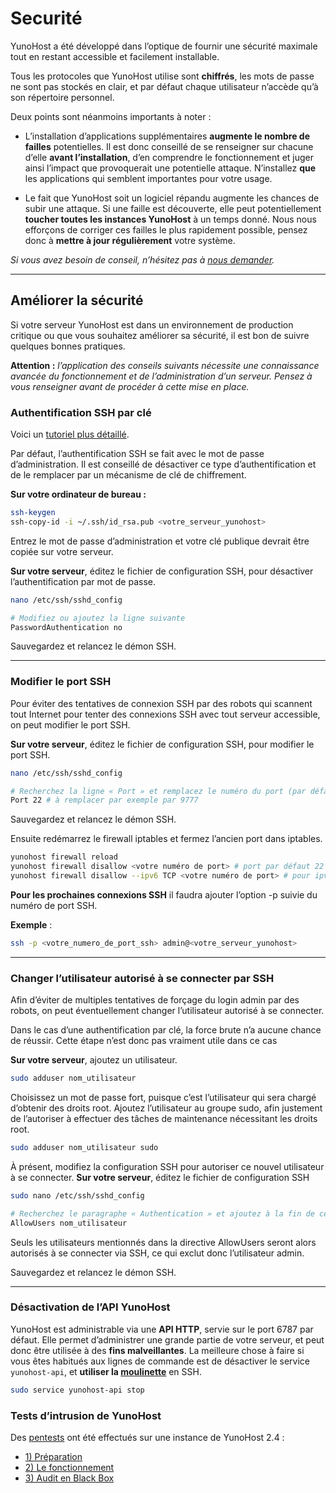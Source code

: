 
# Securité

YunoHost a été développé dans l’optique de fournir une sécurité maximale tout en restant accessible et facilement installable.

Tous les protocoles que YunoHost utilise sont **chiffrés**, les mots de passe ne sont pas stockés en clair, et par défaut chaque utilisateur n’accède qu’à son répertoire personnel.

Deux points sont néanmoins importants à noter :

* L’installation d’applications supplémentaires **augmente le nombre de failles** potentielles. Il est donc conseillé de se renseigner sur chacune d’elle **avant l’installation**, d’en comprendre le fonctionnement et juger ainsi l’impact que provoquerait une potentielle attaque. N’installez **que** les applications qui semblent importantes pour votre usage.

* Le fait que YunoHost soit un logiciel répandu augmente les chances de subir une attaque. Si une faille est découverte, elle peut potentiellement **toucher toutes les instances YunoHost** à un temps donné. Nous nous efforçons de corriger ces failles le plus rapidement possible, pensez donc à **mettre à jour régulièrement** votre système.

*Si vous avez besoin de conseil, n’hésitez pas à [nous demander](/support_fr).*

---

## Améliorer la sécurité

Si votre serveur YunoHost est dans un environnement de production critique ou que vous souhaitez améliorer sa sécurité, il est bon de suivre quelques bonnes pratiques.

**Attention :** *l’application des conseils suivants nécessite une connaissance avancée du fonctionnement et de l’administration d’un serveur. Pensez à vous renseigner avant de procéder à cette mise en place.*

### Authentification SSH par clé

Voici un [tutoriel plus détaillé](http://doc.ubuntu-fr.org/ssh#authentification_par_un_systeme_de_cles_publiqueprivee).

Par défaut, l’authentification SSH se fait avec le mot de passe d’administration. Il est conseillé de désactiver ce type d’authentification et de le remplacer par un mécanisme de clé de chiffrement.

**Sur votre ordinateur de bureau :**

```bash
ssh-keygen
ssh-copy-id -i ~/.ssh/id_rsa.pub <votre_serveur_yunohost>
```

Entrez le mot de passe d’administration et votre clé publique devrait être copiée sur votre serveur.

**Sur votre serveur**, éditez le fichier de configuration SSH, pour désactiver l’authentification par mot de passe.

```bash
nano /etc/ssh/sshd_config

# Modifiez ou ajoutez la ligne suivante
PasswordAuthentication no
```

Sauvegardez et relancez le démon SSH.

---

### Modifier le port SSH

Pour éviter des tentatives de connexion SSH par des robots qui scannent tout Internet pour tenter des connexions SSH avec tout serveur accessible, on peut modifier le port SSH.

**Sur votre serveur**, éditez le fichier de configuration SSH, pour modifier le port SSH.

```bash
nano /etc/ssh/sshd_config

# Recherchez la ligne « Port » et remplacez le numéro du port (par défaut 22) par un autre numéro non utilisé
Port 22 # à remplacer par exemple par 9777
```

Sauvegardez et relancez le démon SSH.

Ensuite redémarrez le firewall iptables et fermez l’ancien port dans iptables.

```bash
yunohost firewall reload
yunohost firewall disallow <votre numéro de port> # port par défaut 22
yunohost firewall disallow --ipv6 TCP <votre numéro de port> # pour ipv6
``` 

**Pour les prochaines connexions SSH** il faudra ajouter l’option -p suivie du numéro de port SSH.

**Exemple** :

```bash
ssh -p <votre_numero_de_port_ssh> admin@<votre_serveur_yunohost>
``` 

---

### Changer l’utilisateur autorisé à se connecter par SSH

Afin d’éviter de multiples tentatives de forçage du login admin par des robots, on peut éventuellement changer l’utilisateur autorisé à se connecter.

<div class="alert alert-info" markdown="1">
Dans le cas d’une authentification par clé, la force brute n’a aucune chance de réussir. Cette étape n’est donc pas vraiment utile dans ce cas
</div>

**Sur votre serveur**, ajoutez un utilisateur.
```bash
sudo adduser nom_utilisateur
```
Choisissez un mot de passe fort, puisque c’est l’utilisateur qui sera chargé d’obtenir des droits root.
Ajoutez l’utilisateur au groupe sudo, afin justement de l’autoriser à effectuer des tâches de maintenance nécessitant les droits root.
```bash
sudo adduser nom_utilisateur sudo
```

À présent, modifiez la configuration SSH pour autoriser ce nouvel utilisateur à se connecter.
**Sur votre serveur**, éditez le fichier de configuration SSH
```bash
sudo nano /etc/ssh/sshd_config

# Recherchez le paragraphe « Authentication » et ajoutez à la fin de celui-ci :
AllowUsers nom_utilisateur
```
Seuls les utilisateurs mentionnés dans la directive AllowUsers seront alors autorisés à se connecter via SSH, ce qui exclut donc l’utilisateur admin.

Sauvegardez et relancez le démon SSH.

---

### Désactivation de l’API YunoHost

YunoHost est administrable via une **API HTTP**, servie sur le port 6787 par défaut. Elle permet d’administrer une grande partie de votre serveur, et peut donc être utilisée à des **fins malveillantes**. La meilleure chose à faire si vous êtes habitués aux lignes de commande est de désactiver le service `yunohost-api`, et **utiliser la [moulinette](/moulinette_fr)** en SSH.

```bash
sudo service yunohost-api stop
```

### Tests d’intrusion de YunoHost

Des [pentests](https://fr.wikipedia.org/wiki/pentest) ont été effectués sur une instance de YunoHost 2.4 :

- [1) Préparation](https://blog.exadot.fr/2016/07/03/pentest-dune-instance-yunohost-1-preparation)
- [2) Le fonctionnement](https://blog.exadot.fr/2016/07/12/pentest-dune-instance-yunohost-2-le-fonctionnement)
- [3) Audit en Black Box](https://blog.exadot.fr/2016/08/26/pentest-dune-instance-yunohost-3-audit-en-black-box)
